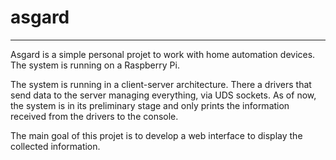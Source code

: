 # asgard
________

Asgard is a simple personal projet to work with home automation devices. The system is running on a Raspberry Pi.

The system is running in a client-server architecture. There a drivers that send data to the server managing everything, via UDS sockets. As of now, the system is in its preliminary stage and only prints the information received from the drivers to the console.

The main goal of this projet is to develop a web interface to display the collected information.
